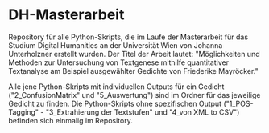 # DH-Masterarbeit
Repository für alle Python-Skripts, die im Laufe der Masterarbeit für das Studium Digital Humanities an der Universität Wien von Johanna Unterholzner erstellt wurden.
Der Titel der Arbeit lautet: "Möglichkeiten und Methoden zur Untersuchung von Textgenese mithilfe quantitativer Textanalyse am Beispiel ausgewählter Gedichte von Friederike Mayröcker."

Alle jene Python-Skripts mit individuellen Outputs für ein Gedicht ("2_ConfusionMatrix" und "5_Auswertung") sind im Ordner für das jeweilige Gedicht zu finden. Die Python-Skripts ohne spezifischen Output ("1_POS-Tagging" - "3_Extrahierung der Textstufen" und "4_von XML to CSV") befinden sich einmalig im Repository. 
